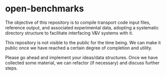 # open-benchmarks

The objective of this repository is to compile
transport code input files, reference output,
and associated experimental data, adopting a systematic
directory structure to facilitate interfacing V&V systems
with it.

This repository is not visible to the public for the time
being. We can make it public once we have reached a certain
degree of completion and utility.

Please go ahead and implement your ideas/data structures.
Once we have collected some material, we can refactor
(if necessary) and discuss further steps.
